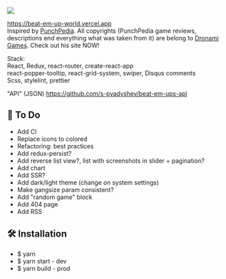 <img src="https://github.com/s-pyadyshev/beat-em-up-world/workflows/CI/badge.svg"/>

<a href="https://beat-em-up-world.vercel.app">https://beat-em-up-world.vercel.app</a>
<br>
Inspired by <a href="http://www.punchpedia.com">PunchPedia</a>. All copyrights (PunchPedia game reviews, descriptions end everything what was taken from it) are belong to <a href="http://www.dronami.com/">Dronami Games</a>. Check out his site NOW!

Stack:<br>
React, Redux, react-router, create-react-app<br>
react-popper-tooltip, react-grid-system, swiper, Disqus comments<br>
Scss, stylelint, prettier<br>

"API" (JSON)
<a href="https://github.com/s-pyadyshev/beat-em-ups-api">https://github.com/s-pyadyshev/beat-em-ups-api</a>
<br>

## :construction_worker: To Do

- Add CI
- Replace icons to colored
- Refactoring: best practices
- Add redux-persist?
- Add reverse list view?, list with screenshots in slider + pagination?
- Add chart
- Add SSR?
- Add dark/light theme (change on system settings)
- Make gangsize param consistent?
- Add "random game" block
- Add 404 page
- Add RSS

## :hammer_and_wrench: Installation

- \$ yarn
- \$ yarn start - dev
- \$ yarn build - prod
